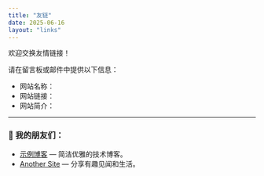 ```yaml
---
title: "友链"
date: 2025-06-16
layout: "links"
---
```


欢迎交换友情链接！

请在留言板或邮件中提供以下信息：

- 网站名称：
- 网站链接：
- 网站简介：

---

### 🤝 我的朋友们：

- [示例博客](https://example.com) — 简洁优雅的技术博客。
- [Another Site](https://another.com) — 分享有趣见闻和生活。

